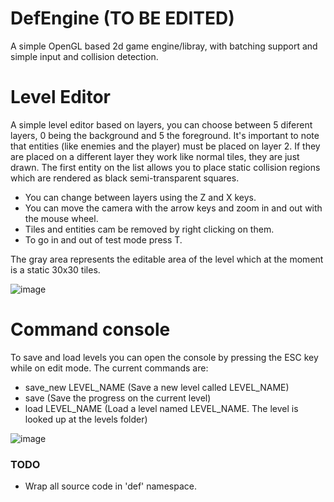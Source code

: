 # DefEngine (TO BE EDITED)
A simple OpenGL based 2d game engine/libray, with batching support and simple input and collision detection.

# Level Editor
A simple level editor based on layers, you can choose between 5 diferent layers, 0 being the background and 5 the foreground. It's important to note that
entities (like enemies and the player) must be placed on layer 2. If they are placed on a different layer they work like normal tiles, they are just drawn.
The first entity on the list allows you to place static collision regions which are rendered as black semi-transparent squares.

- You can change between layers using the Z and X keys.
- You can move the camera with the arrow keys and zoom in and out with the mouse wheel.
- Tiles and entities cam be removed by right clicking on them.
- To go in and out of test mode press T.

The gray area represents the editable area of the level which at the moment is a static 30x30 tiles. 

![image](https://user-images.githubusercontent.com/66743720/160708817-9a40b290-98df-4489-baf2-2077e759fed5.png)

# Command console
To save and load levels you can open the console by pressing the ESC key while on edit mode. The current commands are:
- save_new LEVEL_NAME  (Save a new level called LEVEL_NAME)
- save                 (Save the progress on the current level)
- load LEVEL_NAME      (Load a level named LEVEL_NAME. The level is looked up at the levels folder)

![image](https://user-images.githubusercontent.com/66743720/160709637-c7a0d718-e0db-4629-a5ae-beb167462739.png)

### TODO 
* Wrap all source code in 'def' namespace.
